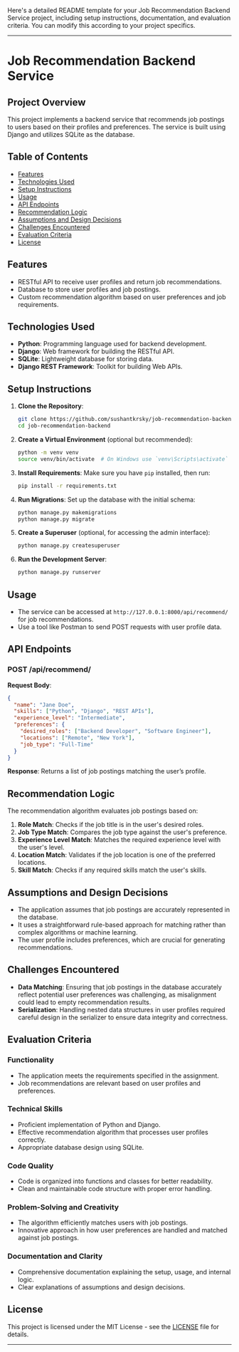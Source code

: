 Here's a detailed README template for your Job Recommendation Backend Service project, including setup instructions, documentation, and evaluation criteria. You can modify this according to your project specifics.

---

# Job Recommendation Backend Service

## Project Overview

This project implements a backend service that recommends job postings to users based on their profiles and preferences. The service is built using Django and utilizes SQLite as the database.

## Table of Contents

- [Features](#features)
- [Technologies Used](#technologies-used)
- [Setup Instructions](#setup-instructions)
- [Usage](#usage)
- [API Endpoints](#api-endpoints)
- [Recommendation Logic](#recommendation-logic)
- [Assumptions and Design Decisions](#assumptions-and-design-decisions)
- [Challenges Encountered](#challenges-encountered)
- [Evaluation Criteria](#evaluation-criteria)
- [License](#license)

## Features

- RESTful API to receive user profiles and return job recommendations.
- Database to store user profiles and job postings.
- Custom recommendation algorithm based on user preferences and job requirements.

## Technologies Used

- **Python**: Programming language used for backend development.
- **Django**: Web framework for building the RESTful API.
- **SQLite**: Lightweight database for storing data.
- **Django REST Framework**: Toolkit for building Web APIs.

## Setup Instructions

1. **Clone the Repository**:
   ```bash
   git clone https://github.com/sushantkrsky/job-recommendation-backend.git
   cd job-recommendation-backend
   ```

2. **Create a Virtual Environment** (optional but recommended):
   ```bash
   python -m venv venv
   source venv/bin/activate  # On Windows use `venv\Scripts\activate`
   ```

3. **Install Requirements**:
   Make sure you have `pip` installed, then run:
   ```bash
   pip install -r requirements.txt
   ```

4. **Run Migrations**:
   Set up the database with the initial schema:
   ```bash
   python manage.py makemigrations
   python manage.py migrate
   ```

5. **Create a Superuser** (optional, for accessing the admin interface):
   ```bash
   python manage.py createsuperuser
   ```

6. **Run the Development Server**:
   ```bash
   python manage.py runserver
   ```

## Usage

- The service can be accessed at `http://127.0.0.1:8000/api/recommend/` for job recommendations.
- Use a tool like Postman to send POST requests with user profile data.

## API Endpoints

### POST /api/recommend/

**Request Body**:
```json
{
  "name": "Jane Doe",
  "skills": ["Python", "Django", "REST APIs"],
  "experience_level": "Intermediate",
  "preferences": {
    "desired_roles": ["Backend Developer", "Software Engineer"],
    "locations": ["Remote", "New York"],
    "job_type": "Full-Time"
  }
}
```

**Response**:
Returns a list of job postings matching the user’s profile.

## Recommendation Logic

The recommendation algorithm evaluates job postings based on:

1. **Role Match**: Checks if the job title is in the user's desired roles.
2. **Job Type Match**: Compares the job type against the user's preference.
3. **Experience Level Match**: Matches the required experience level with the user's level.
4. **Location Match**: Validates if the job location is one of the preferred locations.
5. **Skill Match**: Checks if any required skills match the user's skills.

## Assumptions and Design Decisions

- The application assumes that job postings are accurately represented in the database.
- It uses a straightforward rule-based approach for matching rather than complex algorithms or machine learning.
- The user profile includes preferences, which are crucial for generating recommendations.

## Challenges Encountered

- **Data Matching**: Ensuring that job postings in the database accurately reflect potential user preferences was challenging, as misalignment could lead to empty recommendation results.
- **Serialization**: Handling nested data structures in user profiles required careful design in the serializer to ensure data integrity and correctness.

## Evaluation Criteria

### Functionality
- The application meets the requirements specified in the assignment.
- Job recommendations are relevant based on user profiles and preferences.

### Technical Skills
- Proficient implementation of Python and Django.
- Effective recommendation algorithm that processes user profiles correctly.
- Appropriate database design using SQLite.

### Code Quality
- Code is organized into functions and classes for better readability.
- Clean and maintainable code structure with proper error handling.

### Problem-Solving and Creativity
- The algorithm efficiently matches users with job postings.
- Innovative approach in how user preferences are handled and matched against job postings.

### Documentation and Clarity
- Comprehensive documentation explaining the setup, usage, and internal logic.
- Clear explanations of assumptions and design decisions.

## License

This project is licensed under the MIT License - see the [LICENSE](LICENSE) file for details.

---